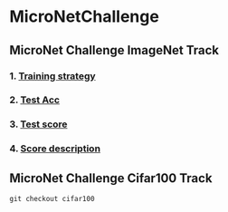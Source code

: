 # MicroNetChallenge

## MicroNet Challenge ImageNet Track

### 1. [Training strategy](./Train.md)
### 2. [Test Acc](Test.md)
### 3. [Test score](Score.md)
### 4. [Score description](Description.md)

## MicroNet Challenge Cifar100 Track
```
git checkout cifar100
```
